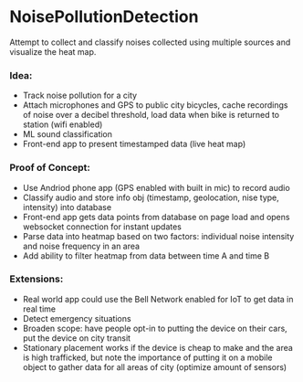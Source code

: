 # NoisePollutionDetection
Attempt to collect and classify noises collected using multiple sources and visualize the heat map. 


### Idea:
* Track noise pollution for a city
* Attach microphones and GPS to public city bicycles, cache recordings of noise over a decibel threshold, load data when bike is returned to station (wifi enabled)
* ML sound classification
* Front-end app to present timestamped data (live heat map)

### Proof of Concept:
* Use Andriod phone app (GPS enabled with built in mic) to record audio
* Classify audio and store info obj (timestamp, geolocation, nise type, intensity) into database
* Front-end app gets data points from database on page load and opens websocket connection for instant updates
* Parse data into heatmap based on two factors: individual noise intensity and noise frequency in an area 
* Add ability to filter heatmap from data between time A and time B

### Extensions:
* Real world app could use the Bell Network enabled for IoT to get data in real time
* Detect emergency situations 
* Broaden scope: have people opt-in to putting the device on their cars, put the device on city transit
* Stationary placement works if the device is cheap to make and the area is high trafficked, but note the importance of putting it on a mobile object to gather data for all areas of city (optimize amount of sensors)

